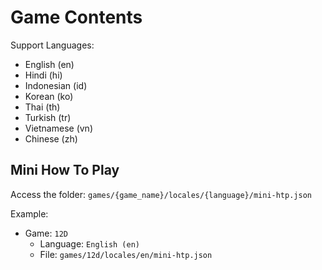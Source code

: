 # Game Contents

Support Languages:

-   English (en)
-   Hindi (hi)
-   Indonesian (id)
-   Korean (ko)
-   Thai (th)
-   Turkish (tr)
-   Vietnamese (vn)
-   Chinese (zh)

## Mini How To Play

Access the folder: `games/{game_name}/locales/{language}/mini-htp.json`

Example:

-   Game: `12D`
    -   Language: `English (en)`
    -   File: `games/12d/locales/en/mini-htp.json`
